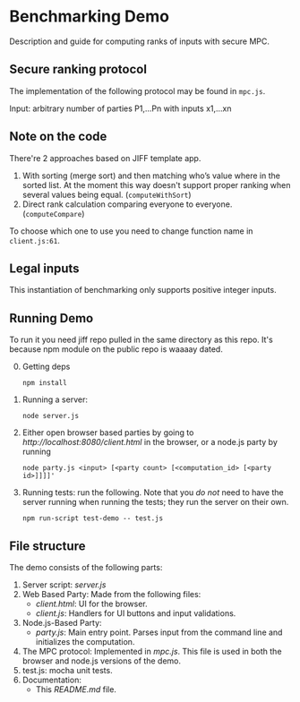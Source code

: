 # Benchmarking Demo

Description and guide for computing ranks of inputs with secure MPC.

## Secure ranking protocol

The implementation of the following protocol may be found in `mpc.js`.

Input: arbitrary number of parties P1,...Pn with inputs x1,...xn

## Note on the code

There're 2 approaches based on JIFF template app.

1. With sorting (merge sort) and then matching who’s value where in the sorted list. At the moment this way doesn't support proper ranking when several values being equal. (`computeWithSort`)
2. Direct rank calculation comparing everyone to everyone. (`computeCompare`)

To choose which one to use you need to change function name in `client.js:61`.

## Legal inputs

This instantiation of benchmarking only supports positive integer inputs.

## Running Demo
To run it you need jiff repo pulled in the same directory as this repo. It's because npm module on the public repo is waaaay dated.

0. Getting deps

    ```shell
    npm install
    ```

1. Running a server:
    ```shell
    node server.js
    ```

2. Either open browser based parties by going to *http://localhost:8080/client.html* in the browser, or a node.js party by running
    ```shell
    node party.js <input> [<party count> [<computation_id> [<party id>]]]]'
    ```

3. Running tests: run the following. Note that you *do not* need to have the server running when running the tests; they run the server on their own.
    ```shell
    npm run-script test-demo -- test.js
    ```
## File structure
The demo consists of the following parts:
1. Server script: *server.js*
2. Web Based Party: Made from the following files:
    * *client.html*: UI for the browser.
    * *client.js*: Handlers for UI buttons and input validations.
3. Node.js-Based Party:
    * *party.js*: Main entry point. Parses input from the command line and initializes the computation.
4. The MPC protocol: Implemented in *mpc.js*. This file is used in both the browser and node.js versions of the demo.
5. test.js: mocha unit tests.
6. Documentation:
    * This *README.md* file.

